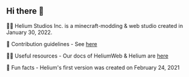 ## Hi there 👋




🙋‍♀️ Helium Studios Inc. is a minecraft-modding & web studio created in January 30, 2022. 

🌈 Contribution guidelines - See [here](https://vitraclient.ml/opensource/tos)

👩‍💻 Useful resources - Our docs of HeliumWeb & Helium are [here](https://vitraclient.ml/docs)

🍿 Fun facts - Helium's first version was created on February 24, 2021



